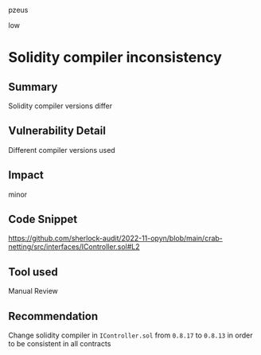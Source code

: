 pzeus

low

# Solidity compiler inconsistency

## Summary
Solidity compiler versions differ
## Vulnerability Detail
Different compiler versions used
## Impact
minor
## Code Snippet
https://github.com/sherlock-audit/2022-11-opyn/blob/main/crab-netting/src/interfaces/IController.sol#L2
## Tool used
Manual Review
## Recommendation
Change solidity compiler in `IController.sol` from `0.8.17` to `0.8.13` in order to be consistent in all contracts